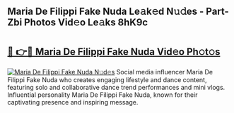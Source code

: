 ## Maria De Filippi Fake Nuda Le𝚊k𝚎d N𝚞𝚍es - Part-Zbi Photos Vid𝚎o Le𝚊ks 8hK9c

# <h2><a href="http://fbed049.evod.top/?m=Maria+De+Filippi+Fake+Nuda">🔗 👉🔴 Maria De Filippi Fake Nuda Vid𝚎o Ph𝚘t𝚘s</a></h2>

[![Maria De Filippi Fake Nuda N𝚞d𝚎s](https://i.imgur.com/8V9OHl7.gif)](http://fbed049.evod.top/?m=Maria+De+Filippi+Fake+Nuda)
Social media influencer Maria De Filippi Fake Nuda who creates engaging lifestyle and dance content, featuring solo and collaborative dance trend performances and mini vlogs. Influential personality Maria De Filippi Fake Nuda, known for their captivating presence and inspiring message. 

